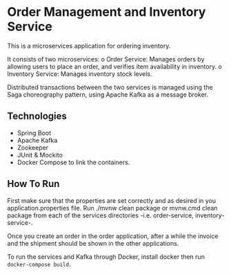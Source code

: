 Order Management and Inventory Service
==================

This is a microservices application for ordering inventory.

It consists of two microservices:
o Order Service: Manages orders by allowing users to place an order, and verifies item availability in inventory.
o Inventory Service: Manages inventory stock levels.

Distributed transactions between the two services is managed using the Saga choreography pattern, using Apache Kafka as a message broker.

Technologies
------------

- Spring Boot
- Apache Kafka
- Zookeeper
- JUnit & Mockito
- Docker Compose to link the containers.

How To Run
----------
First make sure that the properties are set correctly and as desired in you application.properties file.
Run ./mvnw clean package or mvnw.cmd clean package from each of the services directories -i.e. order-service, inventory-service-.

Once you create an order in the order application, after a while the
invoice and the shipment should be shown in the other applications.

To run the services and Kafka through Docker, install docker then run `docker-compose build`.